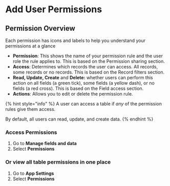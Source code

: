 # Add User Permissions

## Permission Overview

Each permission has icons and labels to help you understand your permissions at a glance

* **Permission**: This shows the name of your permission rule and the user role the rule applies to. This is based on the Permission sharing section.&#x20;
* **Access**: Determines which records the user can access. All records, some records or no records. This is based on the Record filters section.&#x20;
* **Read, Update, Create** and **Delete:** whether users can perform this action on all fields (a green tick), some fields (a yellow dash), or no fields (a red cross). This is based on the Field access section.&#x20;
* **Actions**: Allows you to edit or delete the permission rule.

{% hint style="info" %}
A user can access a table if *any* of the permission rules give them access.

By default, all users can read, update, and create data.
{% endhint %}

### **Access Permissions**

1. Go to <img src="https://3670244749-files.gitbook.io/~/files/v0/b/gitbook-x-prod.appspot.com/o/spaces%2F6QaGf7ZvNU2Re8mlQTaJ%2Fuploads%2FhTZDNl1iTPyTpvylyDfe%2FCleanShot%202024-04-02%20at%2009.08.24%402x.png?alt=media&#x26;token=5d8077d2-064e-4f87-bd6e-d2b09f9b3e98" alt="" data-size="line">**Manage fields and data**
2. Select **Permissions**

### **Or view all table permissions in one place**

1. Go to <img src="https://3670244749-files.gitbook.io/~/files/v0/b/gitbook-x-prod.appspot.com/o/spaces%2F6QaGf7ZvNU2Re8mlQTaJ%2Fuploads%2FhTZDNl1iTPyTpvylyDfe%2FCleanShot%202024-04-02%20at%2009.08.24%402x.png?alt=media&#x26;token=5d8077d2-064e-4f87-bd6e-d2b09f9b3e98" alt="" data-size="line">**App Settings**
2. Select **Permissions**

<figure><img src="https://3670244749-files.gitbook.io/~/files/v0/b/gitbook-x-prod.appspot.com/o/spaces%2F6QaGf7ZvNU2Re8mlQTaJ%2Fuploads%2FTcX4rAZ884AbmoN4vwZH%2FCleanShot%202024-04-15%20at%2012.38.00%402x.png?alt=media&#x26;token=daa4f159-a09a-43f7-af15-fbf931a7df15" alt=""><figcaption></figcaption></figure>
